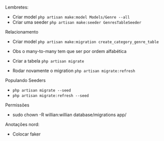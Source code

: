 

Lembretes:
- Criar model `php artisan make:model Models/Genre --all`
- Criar uma seeder `php artisan make:seeder GenresTableSeeder`

Relacionamento 
- Criar model `php artisan make:migration create_category_genre_table`
- Obs o many-to-many tem que ser por ordem alfabética
- Criar a tabela `php artisan migrate`

- Rodar novamente o migration `php artisan migrate:refresh`




Populando Seeders
- `php artisan migrate --seed`
- `php artisan migrate:refresh --seed`


Permissões
- sudo chown -R willian:willian database/migrations app/


Anotações nord:
- Colocar faker

